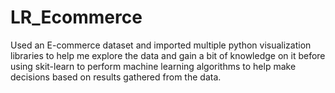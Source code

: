 # LR_Ecommerce

Used an E-commerce dataset and imported multiple python visualization libraries to help me explore the data and gain a bit of knowledge on it before using skit-learn to perform machine learning algorithms to help make decisions based on results gathered from the data.
